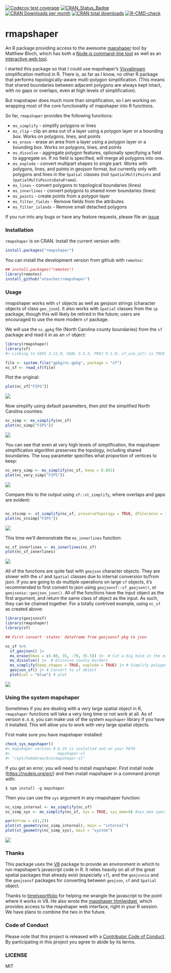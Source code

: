 
<!-- README.md is generated from README.Rmd. Please edit that file -->
<!-- badges: start -->

[![Codecov test
coverage](https://codecov.io/gh/ateucher/rmapshaper/branch/master/graph/badge.svg)](https://app.codecov.io/gh/ateucher/rmapshaper?branch=master)
[![CRAN_Status_Badge](http://www.r-pkg.org/badges/version/rmapshaper)](https://cran.r-project.org/package=rmapshaper)
[![CRAN Downloads per
month](http://cranlogs.r-pkg.org/badges/rmapshaper)](https://cran.r-project.org/package=rmapshaper)
[![CRAN total
downloads](http://cranlogs.r-pkg.org/badges/grand-total/rmapshaper?color=lightgrey)](https://cran.r-project.org/package=rmapshaper)
[![R-CMD-check](https://github.com/ateucher/rmapshaper/workflows/R-CMD-check/badge.svg)](https://github.com/ateucher/rmapshaper/actions)
<!-- badges: end -->

# rmapshaper

An R package providing access to the awesome
[mapshaper](https://github.com/mbloch/mapshaper/) tool by Matthew Bloch,
which has both a [Node.js command-line
tool](https://github.com/mbloch/mapshaper/wiki/Introduction-to-the-Command-Line-Tool)
as well as an [interactive web tool](https://mapshaper.org/).

I started this package so that I could use mapshaper’s
[Visvalingam](https://bost.ocks.org/mike/simplify/) simplification
method in R. There is, as far as I know, no other R package that
performs topologically-aware multi-polygon simplification. (This means
that shared boundaries between adjacent polygons are always kept intact,
with no gaps or overlaps, even at high levels of simplification).

But mapshaper does much more than simplification, so I am working on
wrapping most of the core functionality of mapshaper into R functions.

So far, `rmapshaper` provides the following functions:

- `ms_simplify` - simplify polygons or lines
- `ms_clip` - clip an area out of a layer using a polygon layer or a
  bounding box. Works on polygons, lines, and points
- `ms_erase` - erase an area from a layer using a polygon layer or a
  bounding box. Works on polygons, lines, and points
- `ms_dissolve` - aggregate polygon features, optionally specifying a
  field to aggregate on. If no field is specified, will merge all
  polygons into one.
- `ms_explode` - convert multipart shapes to single part. Works with
  polygons, lines, and points in geojson format, but currently only with
  polygons and lines in the `Spatial` classes (not `SpatialMultiPoints`
  and `SpatialMultiPointsDataFrame`).
- `ms_lines` - convert polygons to topological boundaries (lines)
- `ms_innerlines` - convert polygons to shared inner boundaries (lines)
- `ms_points` - create points from a polygon layer
- `ms_filter_fields` - Remove fields from the attributes
- `ms_filter_islands` - Remove small detached polygons

If you run into any bugs or have any feature requests, please file an
[issue](https://github.com/ateucher/rmapshaper/issues/)

### Installation

`rmapshaper` is on CRAN. Install the current version with:

``` r
install.packages("rmapshaper")
```

You can install the development version from github with `remotes`:

``` r
## install.packages("remotes")
library(remotes)
install_github("ateucher/rmapshaper")
```

### Usage

rmapshaper works with `sf` objects as well as geojson strings (character
objects of class `geo_json`). It also works with `Spatial` classes from
the `sp` package, though this will likely be retired in the future;
users are encouraged to use the more modern `sf` package.

We will use the `nc.gpkg` file (North Carolina county boundaries) from
the `sf` package and read it in as an `sf` object:

``` r
library(rmapshaper)
library(sf)
#> Linking to GEOS 3.11.0, GDAL 3.5.3, PROJ 9.1.0; sf_use_s2() is TRUE

file <- system.file("gpkg/nc.gpkg", package = "sf")
nc_sf <- read_sf(file)
```

Plot the original:

``` r
plot(nc_sf["FIPS"])
```

![](tools/readme/unnamed-chunk-3-1.png)<!-- -->

Now simplify using default parameters, then plot the simplified North
Carolina counties:

``` r
nc_simp <- ms_simplify(nc_sf)
plot(nc_simp["FIPS"])
```

![](tools/readme/unnamed-chunk-4-1.png)<!-- -->

You can see that even at very high levels of simplification, the
mapshaper simplification algorithm preserves the topology, including
shared boundaries. The `keep` parameter specifies what proportion of
vertices to keep:

``` r
nc_very_simp <- ms_simplify(nc_sf, keep = 0.001)
plot(nc_very_simp["FIPS"])
```

![](tools/readme/unnamed-chunk-5-1.png)<!-- -->

Compare this to the output using `sf::st_simplify`, where overlaps and
gaps are evident:

``` r

nc_stsimp <- st_simplify(nc_sf, preserveTopology = TRUE, dTolerance = 10000) # dTolerance specified in meters
plot(nc_stsimp["FIPS"])
```

![](tools/readme/unnamed-chunk-6-1.png)<!-- -->

This time we’ll demonstrate the `ms_innerlines` function:

``` r
nc_sf_innerlines <- ms_innerlines(nc_sf)
plot(nc_sf_innerlines)
```

![](tools/readme/unnamed-chunk-7-1.png)<!-- -->

All of the functions are quite fast with `geojson` character objects.
They are slower with the `sf` and `Spatial` classes due to internal
conversion to/from json. If you are going to do multiple operations on
large `sf` objects, it’s recommended to first convert to json using
`geojsonsf::sf_geojson()`, or `geojsonio::geojson_json()`. All of the
functions have the input object as the first argument, and return the
same class of object as the input. As such, they can be chained
together. For a totally contrived example, using `nc_sf` as created
above:

``` r
library(geojsonsf)
library(rmapshaper)
library(sf)

## First convert 'states' dataframe from geojsonsf pkg to json

nc_sf %>% 
  sf_geojson() |> 
  ms_erase(bbox = c(-80, 35, -79, 35.5)) |>  # Cut a big hole in the middle
  ms_dissolve() |>  # Dissolve county borders
  ms_simplify(keep_shapes = TRUE, explode = TRUE) |> # Simplify polygon
  geojson_sf() |> # Convert to sf object
  plot(col = "blue") # plot
```

![](tools/readme/unnamed-chunk-8-1.png)<!-- -->

### Using the system mapshaper

Sometimes if you are dealing with a very large spatial object in R,
`rmapshaper` functions will take a very long time or not work at all. As
of version `0.4.0`, you can make use of the system `mapshaper` library
if you have it installed. This will allow you to work with very large
spatial objects.

First make sure you have mapshaper installed:

``` r
check_sys_mapshaper()
#> mapshaper version 0.6.25 is installed and on your PATH
#>                     mapshaper-xl 
#> "/opt/homebrew/bin/mapshaper-xl"
```

If you get an error, you will need to install mapshaper. First install
node (<https://nodejs.org/en/>) and then install mapshaper in a command
prompt with:

    $ npm install -g mapshaper

Then you can use the `sys` argument in any rmapshaper function:

``` r
nc_simp_internal <- ms_simplify(nc_sf)
nc_simp_sys <- ms_simplify(nc_sf, sys = TRUE, sys_mem=8) #sys_mem specifies the amount of memory to use in Gb.  It defaults to 8 if omitted. 

par(mfrow = c(1,2))
plot(st_geometry(nc_simp_internal), main = "internal")
plot(st_geometry(nc_simp_sys), main = "system")
```

![](tools/readme/unnamed-chunk-10-1.png)<!-- -->

### Thanks

This package uses the [V8](https://cran.r-project.org/package=V8)
package to provide an environment in which to run mapshaper’s javascript
code in R. It relies heavily on all of the great spatial packages that
already exist (especially `sf`), and the `geojsonio` and the `geojsonsf` packages for
converting between `geojson`, `sf` and `Spatial`
object.

Thanks to [timelyportfolio](https://github.com/timelyportfolio) for
helping me wrangle the javascript to the point where it works in V8. He
also wrote the [mapshaper
htmlwidget](https://github.com/timelyportfolio/mapshaper_htmlwidget),
which provides access to the mapshaper web interface, right in your R
session. We have plans to combine the two in the future.

### Code of Conduct

Please note that this project is released with a [Contributor Code of
Conduct](https://github.com/ateucher/rmapshaper/blob/master/CONDUCT.md).
By participating in this project you agree to abide by its terms.

### LICENSE

MIT
